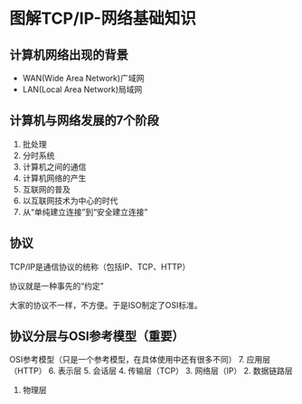 

# 图解TCP/IP-网络基础知识


## 计算机网络出现的背景

* WAN(Wide Area Network)广域网
* LAN(Local Area Network)局域网

## 计算机与网络发展的7个阶段

1. 批处理
2. 分时系统
3. 计算机之间的通信
4. 计算机网络的产生
5. 互联网的普及
6. 以互联网技术为中心的时代
7. 从“单纯建立连接”到“安全建立连接”

## 协议

TCP/IP是通信协议的统称（包括IP、TCP、HTTP）

协议就是一种事先的“约定”

大家的协议不一样，不方便。于是ISO制定了OSI标准。

## 协议分层与OSI参考模型（重要）

OSI参考模型（只是一个参考模型，在具体使用中还有很多不同）
7. 应用层（HTTP）
6. 表示层
5. 会话层
4. 传输层（TCP）
3. 网络层（IP）
2. 数据链路层
1. 物理层





























